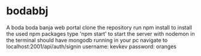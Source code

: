 # bodabbj
A boda boda banja web portal
clone the repository
run npm install to install the used npm packages
type 'npm start' to start the server with nodemon in the terminal
should have mongodb running in your pc
navigate to localhost:2001/api/auth/signin
username: kevkev
password: oranges
